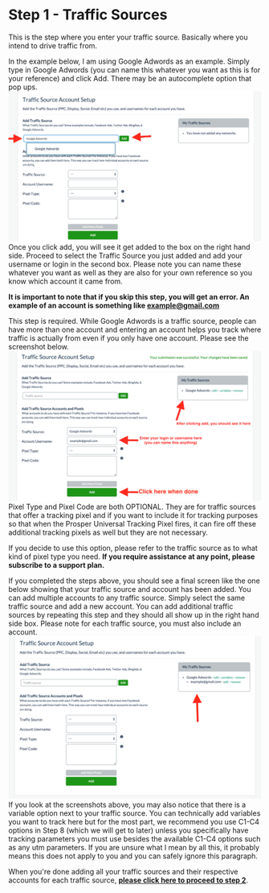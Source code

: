 # Step 1 - Traffic Sources

This is the step where you enter your traffic source. Basically where you intend to drive traffic from. 

In the example below, I am using Google Adwords as an example. Simply type in Google Adwords (you can name this whatever you want as this is for your reference) and click Add. There may be an autocomplete option that pop ups.
![step1a.png](../images/step-1-1.png)
Once you click add, you will see it get added to the box on the right hand side. Proceed to select the Traffic Source you just added and add your username or login in the second box. Please note you can name these whatever you want as well as they are also for your own reference so you know which account it came from.

**It is important to note that if you skip this step, you will get an error. An example of an account is something like example@gmail.com**

This step is required. While Google Adwords is a traffic source, people can have more than one account and entering an account helps you track where traffic is actually from even if you only have one account. Please see the screenshot below.
![step1b.png](../images/step-1-2.png)
Pixel Type and Pixel Code are both OPTIONAL. They are for traffic sources that offer a tracking pixel and if you want to include it for tracking purposes so that when the Prosper Universal Tracking Pixel fires, it can fire off these additional tracking pixels as well but they are not necessary.

If you decide to use this option, please refer to the traffic source as to what kind of pixel type you need. **If you require assistance at any point, please subscribe to a support plan.**

If you completed the steps above, you should see a final screen like the one below showing that your traffic source and account has been added. You can add multiple accounts to any traffic source. Simply select the same traffic source and add a new account. You can add additional traffic sources by repeating this step and they should all show up in the right hand side box. Please note for each traffic source, you must also include an account.
![step1c.png](../images/step-1-3.png)
If you look at the screenshots above, you may also notice that there is a variable option next to your traffic source. You can technically add variables you want to track here but for the most part, we recommend you use C1-C4 options in Step 8 (which we will get to later) unless you specifically have tracking parameters you must use besides the available C1-C4 options such as any utm parameters. If you are unsure what I mean by all this, it probably means this does not apply to you and you can safely ignore this paragraph.

When you're done adding all your traffic sources and their respective accounts for each traffic source, **[please click here to proceed to step 2](03-step-2.md)**.